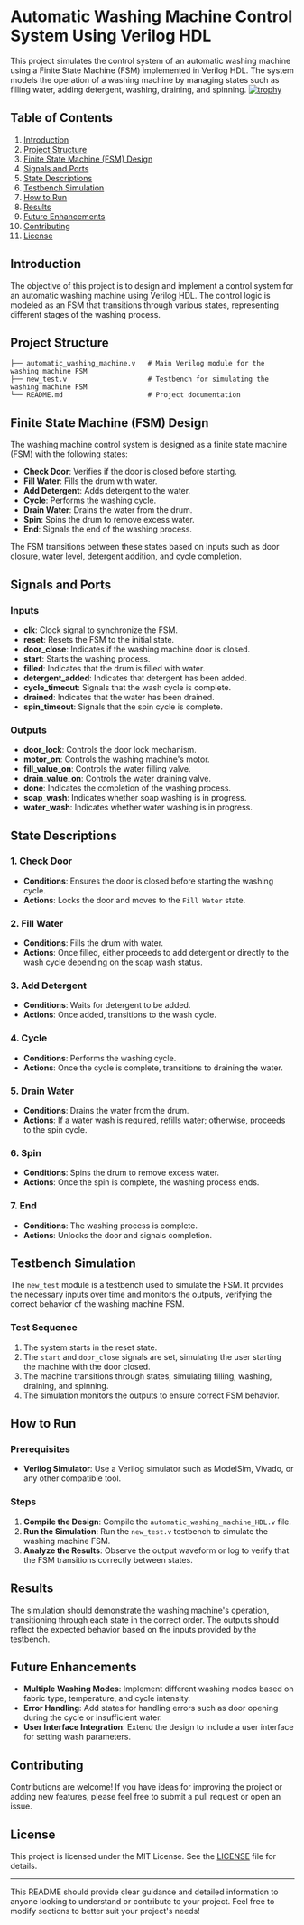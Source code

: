
# Automatic Washing Machine Control System Using Verilog HDL

This project simulates the control system of an automatic washing machine using a Finite State Machine (FSM) implemented in Verilog HDL. The system models the operation of a washing machine by managing states such as filling water, adding detergent, washing, draining, and spinning.
[![trophy](https://github-profile-trophy.vercel.app/?username=ashutosh-777&theme=onedark)](https://github.com/ryo-ma/github-profile-trophy)
## Table of Contents

1. [Introduction](#introduction)
2. [Project Structure](#project-structure)
3. [Finite State Machine (FSM) Design](#finite-state-machine-fsm-design)
4. [Signals and Ports](#signals-and-ports)
5. [State Descriptions](#state-descriptions)
6. [Testbench Simulation](#testbench-simulation)
7. [How to Run](#how-to-run)
8. [Results](#results)
9. [Future Enhancements](#future-enhancements)
10. [Contributing](#contributing)
11. [License](#license)

## Introduction

The objective of this project is to design and implement a control system for an automatic washing machine using Verilog HDL. The control logic is modeled as an FSM that transitions through various states, representing different stages of the washing process.

## Project Structure

```
├── automatic_washing_machine.v   # Main Verilog module for the washing machine FSM
├── new_test.v                    # Testbench for simulating the washing machine FSM
└── README.md                     # Project documentation
```

## Finite State Machine (FSM) Design

The washing machine control system is designed as a finite state machine (FSM) with the following states:

- **Check Door**: Verifies if the door is closed before starting.
- **Fill Water**: Fills the drum with water.
- **Add Detergent**: Adds detergent to the water.
- **Cycle**: Performs the washing cycle.
- **Drain Water**: Drains the water from the drum.
- **Spin**: Spins the drum to remove excess water.
- **End**: Signals the end of the washing process.

The FSM transitions between these states based on inputs such as door closure, water level, detergent addition, and cycle completion.

## Signals and Ports

### Inputs

- **clk**: Clock signal to synchronize the FSM.
- **reset**: Resets the FSM to the initial state.
- **door_close**: Indicates if the washing machine door is closed.
- **start**: Starts the washing process.
- **filled**: Indicates that the drum is filled with water.
- **detergent_added**: Indicates that detergent has been added.
- **cycle_timeout**: Signals that the wash cycle is complete.
- **drained**: Indicates that the water has been drained.
- **spin_timeout**: Signals that the spin cycle is complete.

### Outputs

- **door_lock**: Controls the door lock mechanism.
- **motor_on**: Controls the washing machine's motor.
- **fill_value_on**: Controls the water filling valve.
- **drain_value_on**: Controls the water draining valve.
- **done**: Indicates the completion of the washing process.
- **soap_wash**: Indicates whether soap washing is in progress.
- **water_wash**: Indicates whether water washing is in progress.

## State Descriptions

### 1. **Check Door**
   - **Conditions**: Ensures the door is closed before starting the washing cycle.
   - **Actions**: Locks the door and moves to the `Fill Water` state.

### 2. **Fill Water**
   - **Conditions**: Fills the drum with water.
   - **Actions**: Once filled, either proceeds to add detergent or directly to the wash cycle depending on the soap wash status.

### 3. **Add Detergent**
   - **Conditions**: Waits for detergent to be added.
   - **Actions**: Once added, transitions to the wash cycle.

### 4. **Cycle**
   - **Conditions**: Performs the washing cycle.
   - **Actions**: Once the cycle is complete, transitions to draining the water.

### 5. **Drain Water**
   - **Conditions**: Drains the water from the drum.
   - **Actions**: If a water wash is required, refills water; otherwise, proceeds to the spin cycle.

### 6. **Spin**
   - **Conditions**: Spins the drum to remove excess water.
   - **Actions**: Once the spin is complete, the washing process ends.

### 7. **End**
   - **Conditions**: The washing process is complete.
   - **Actions**: Unlocks the door and signals completion.

## Testbench Simulation

The `new_test` module is a testbench used to simulate the FSM. It provides the necessary inputs over time and monitors the outputs, verifying the correct behavior of the washing machine FSM.

### Test Sequence

1. The system starts in the reset state.
2. The `start` and `door_close` signals are set, simulating the user starting the machine with the door closed.
3. The machine transitions through states, simulating filling, washing, draining, and spinning.
4. The simulation monitors the outputs to ensure correct FSM behavior.

## How to Run

### Prerequisites

- **Verilog Simulator**: Use a Verilog simulator such as ModelSim, Vivado, or any other compatible tool.

### Steps

1. **Compile the Design**: Compile the `automatic_washing_machine_HDL.v` file.
2. **Run the Simulation**: Run the `new_test.v` testbench to simulate the washing machine FSM.
3. **Analyze the Results**: Observe the output waveform or log to verify that the FSM transitions correctly between states.

## Results

The simulation should demonstrate the washing machine's operation, transitioning through each state in the correct order. The outputs should reflect the expected behavior based on the inputs provided by the testbench.

## Future Enhancements

- **Multiple Washing Modes**: Implement different washing modes based on fabric type, temperature, and cycle intensity.
- **Error Handling**: Add states for handling errors such as door opening during the cycle or insufficient water.
- **User Interface Integration**: Extend the design to include a user interface for setting wash parameters.

## Contributing

Contributions are welcome! If you have ideas for improving the project or adding new features, please feel free to submit a pull request or open an issue.

## License

This project is licensed under the MIT License. See the [LICENSE](LICENSE) file for details.

---

This README should provide clear guidance and detailed information to anyone looking to understand or contribute to your project. Feel free to modify sections to better suit your project's needs!

